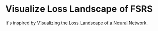 # Visualize Loss Landscape of FSRS

It's inspired by [Visualizing the Loss Landscape of a Neural Network](https://arxiv.org/abs/1712.09913).